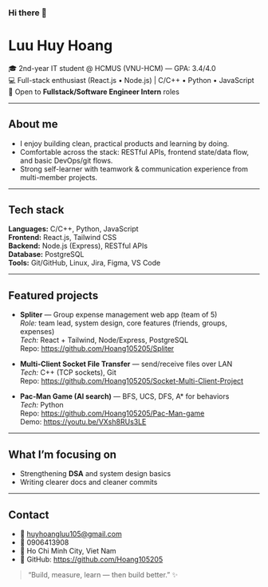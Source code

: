 ### Hi there 👋

# Luu Huy Hoang

🎓 2nd-year IT student @ HCMUS (VNU-HCM) — GPA: 3.4/4.0  
💻 Full-stack enthusiast (React.js • Node.js) | C/C++ • Python • JavaScript  
🚀 Open to **Fullstack/Software Engineer Intern** roles

---

## About me
- I enjoy building clean, practical products and learning by doing.
- Comfortable across the stack: RESTful APIs, frontend state/data flow, and basic DevOps/git flows.
- Strong self-learner with teamwork & communication experience from multi-member projects.

---

## Tech stack
**Languages:** C/C++, Python, JavaScript  
**Frontend:** React.js, Tailwind CSS  
**Backend:** Node.js (Express), RESTful APIs  
**Database:** PostgreSQL  
**Tools:** Git/GitHub, Linux, Jira, Figma, VS Code

---

## Featured projects
- **Spliter** — Group expense management web app (team of 5)  
  _Role:_ team lead, system design, core features (friends, groups, expenses)  
  _Tech:_ React + Tailwind, Node/Express, PostgreSQL  
  Repo: https://github.com/Hoang105205/Spliter

- **Multi-Client Socket File Transfer** — send/receive files over LAN  
  _Tech:_ C++ (TCP sockets), Git  
  Repo: https://github.com/Hoang105205/Socket-Multi-Client-Project

- **Pac-Man Game (AI search)** — BFS, UCS, DFS, A* for behaviors  
  _Tech:_ Python  
  Repo: https://github.com/Hoang105205/Pac-Man-game  
  Demo: https://youtu.be/VXsh8RUs3LE

---

## What I’m focusing on
- Strengthening **DSA** and system design basics  
- Writing clearer docs and cleaner commits

---

## Contact
- 📧 huyhoangluu105@gmail.com  
- 📱 0906413908  
- 📍 Ho Chi Minh City, Viet Nam  
- 🔗 GitHub: https://github.com/Hoang105205

> “Build, measure, learn — then build better.” ✨
